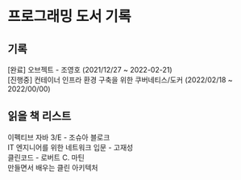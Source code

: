 # 프로그래밍 도서 기록

## 기록
[완료] 오브젝트 - 조영호 (2021/12/27 ~ 2022-02-21)<br>
[진행중] 컨테이너 인프라 환경 구축을 위한 쿠버네티스/도커 (2022/02/18 ~ 2022/00/00)

## 읽을 책 리스트
이펙티브 자바 3/E - 조슈아 블로크 <br>
IT 엔지니어를 위한 네트워크 입문 - 고재성<br>
클린코드 - 로버트 C. 마틴<br>
만들면서 배우는 클린 아키텍처<br>
